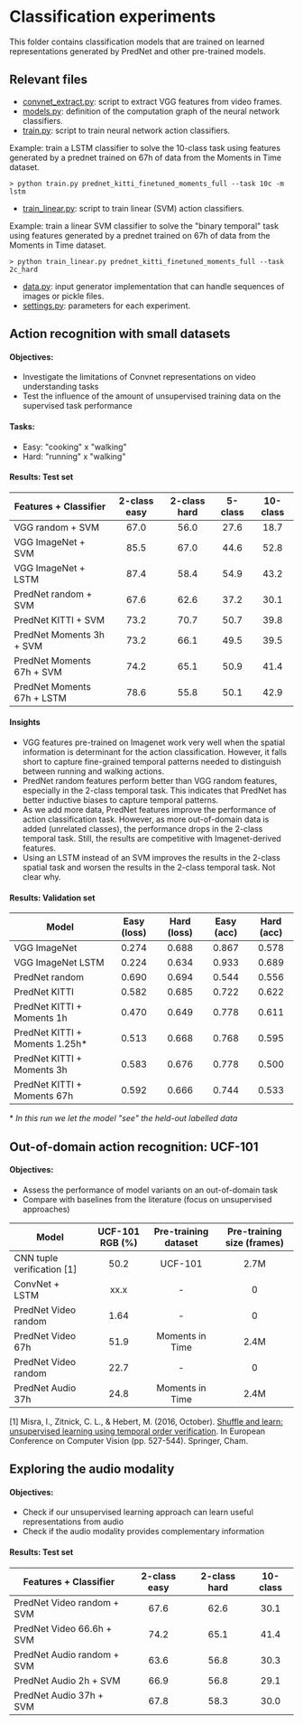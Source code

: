 # Classification experiments

This folder contains classification models that are trained on learned representations generated by PredNet and other pre-trained models.

## Relevant files
* [convnet_extract.py](./convnet_extract.py): script to extract VGG features from video frames.
* [models.py](./models.py): definition of the computation graph of the neural network classifiers.
* [train.py](./train.py): script to train neural network action classifiers.

Example: train a LSTM classifier to solve the 10-class task using features generated by a prednet trained on 67h of data from the Moments in Time dataset.
```
> python train.py prednet_kitti_finetuned_moments_full --task 10c -m lstm
```

* [train_linear.py](./train_linear.py): script to train linear (SVM) action classifiers.

Example: train a linear SVM classifier to solve the "binary temporal" task using features generated by a prednet trained on 67h of data from the Moments in Time dataset.
```
> python train_linear.py prednet_kitti_finetuned_moments_full --task 2c_hard
```

* [data.py](./data.py): input generator implementation that can handle sequences of images or pickle files.
* [settings.py](./settings.py): parameters for each experiment.

## Action recognition with small datasets
#### Objectives:
* Investigate the limitations of Convnet representations on video understanding tasks
* Test the influence of the amount of unsupervised training data on the supervised task performance

#### Tasks:
* Easy: "cooking" x "walking"
* Hard: "running" x "walking"

#### Results: Test set

| Features + Classifier           | 2-class easy | 2-class hard | 5-class | 10-class |
| -------------                   | :--: | :--: | :--: | :--: |
| VGG random + SVM                | 67.0 | 56.0 | 27.6 | 18.7 |
| VGG ImageNet + SVM              | 85.5 | 67.0 | 44.6 | 52.8 |
| VGG ImageNet + LSTM             | 87.4 | 58.4 | 54.9 | 43.2 |
| PredNet random + SVM            | 67.6 | 62.6 | 37.2 | 30.1 |
| PredNet KITTI + SVM             | 73.2 | 70.7 | 50.7 | 39.8 |
| PredNet Moments 3h + SVM        | 73.2 | 66.1 | 49.5 | 39.5 |
| PredNet Moments 67h + SVM       | 74.2 | 65.1 | 50.9 | 41.4 |
| PredNet Moments 67h + LSTM      | 78.6 | 55.8 | 50.1 | 42.9 |


#### Insights
* VGG features pre-trained on Imagenet work very well when the spatial information is determinant for the action classification. However, it falls short to capture fine-grained temporal patterns needed to distinguish between running and walking actions.
* PredNet random features perform better than VGG random features, especially in the 2-class temporal task. This indicates that PredNet has better inductive biases to capture temporal patterns.
* As we add more data, PredNet features improve the performance of action classification task. However, as more out-of-domain data is added (unrelated classes), the performance drops in the 2-class temporal task. Still, the results are competitive with Imagenet-derived features.
* Using an LSTM instead of an SVM improves the results in the 2-class spatial task and worsen the results in the 2-class temporal task. Not clear why.


#### Results: Validation set

| Model    | Easy (loss) | Hard (loss) | Easy (acc) | Hard (acc) |    
| -------------                  | :---: | :---: | :---: | :---: |
| VGG ImageNet                   | 0.274 | 0.688 | 0.867 | 0.578 |
| VGG ImageNet LSTM              | 0.224 | 0.634 | 0.933 | 0.689 |
| PredNet random                 | 0.690 | 0.694 | 0.544 | 0.556 |
| PredNet KITTI                  | 0.582 | 0.685 | 0.722 | 0.622 |
| PredNet KITTI + Moments 1h     | 0.470 | 0.649 | 0.778 | 0.611 |
| PredNet KITTI + Moments 1.25h* | 0.513 | 0.668 | 0.768 | 0.595 |
| PredNet KITTI + Moments 3h     | 0.583 | 0.676 | 0.778 | 0.500 |
| PredNet KITTI + Moments 67h    | 0.592 | 0.666 | 0.744 | 0.533 |

\* _In this run we let the model "see" the held-out labelled data_

## Out-of-domain action recognition: UCF-101
#### Objectives:
* Assess the performance of model variants on an out-of-domain task
* Compare with baselines from the literature (focus on unsupervised approaches)

| Model                       | UCF-101 RGB (%) | Pre-training dataset | Pre-training size (frames) |
| -------------               | :--: | :---:           | :---: |
| CNN tuple verification [1]  | 50.2 | UCF-101         | 2.7M  |
| ConvNet + LSTM              | xx.x | -               | 0     |
| PredNet Video random        | 1.64 | -               | 0     |
| PredNet Video 67h           | 51.9 | Moments in Time | 2.4M  |
| PredNet Video random        | 22.7 | -               | 0     |
| PredNet Audio 37h           | 24.8 | Moments in Time | 2.4M  |


[1] Misra, I., Zitnick, C. L., & Hebert, M. (2016, October). [Shuffle and learn: unsupervised learning using temporal order verification](https://link.springer.com/chapter/10.1007/978-3-319-46448-0_32). In European Conference on Computer Vision (pp. 527-544). Springer, Cham.

## Exploring the audio modality
#### Objectives:
* Check if our unsupervised learning approach can learn useful representations from audio
* Check if the audio modality provides complementary information 

#### Results: Test set

| Features + Classifier        | 2-class easy | 2-class hard | 10-class |
| -------------                | :--: | :--: | :--: |
| PredNet Video random + SVM   | 67.6 | 62.6 | 30.1 |
| PredNet Video 66.6h + SVM    | 74.2 | 65.1 | 41.4 |
| PredNet Audio random + SVM   | 63.6 | 56.8 | 30.3 |
| PredNet Audio 2h + SVM       | 66.9 | 56.8 | 29.1 |
| PredNet Audio 37h + SVM      | 67.8 | 58.3 | 30.0 |
